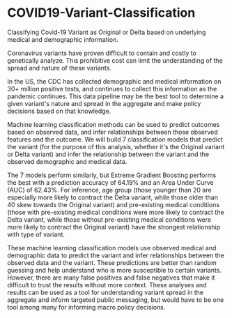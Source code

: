 # COVID19-Variant-Classification

Classifying Covid-19 Variant as Original or Delta based on underlying medical and demographic information.

Coronavirus variants have proven difficult to contain and costly to genetically analyze. This prohibitive
cost can limit the understanding of the spread and nature of these variants.

In the US, the CDC has collected demographic and medical information on 30+ million positive tests, and
continues to collect this information as the pandemic continues. This data pipeline may be the best tool
to determine a given variant's nature and spread in the aggregate and make policy decisions based on
that knowledge.

Machine learning classification methods can be used to predict outcomes based on observed data, and
infer relationships between those observed features and the outcome. We will build 7 classification
models that predict the variant (for the purpose of this analysis, whether it's the Original variant or Delta
variant) and infer the relationship between the variant and the observed demographic and medical data.

The 7 models perform similarly, but Extreme Gradient Boosting performs the best with a prediction
accuracy of 64.19% and an Area Under Curve (AUC) of 62.43%. For inference, age group (those younger
than 20 are especially more likely to contract the Delta variant, while those older than 40 skew towards
the Original variant) and pre-existing medical conditions (those with pre-existing medical conditions were
more likely to contract the Delta variant, while those without pre-existing medical conditions were more
likely to contract the Original variant) have the strongest relationship with type of variant.

These machine learning classification models use observed medical and demographic data to predict the
variant and infer relationships between the observed data and the variant. These predictions are better
than random guessing and help understand who is more susceptible to certain variants. However, there
are many false positives and false negatives that make it difficult to trust the results without more context.
These analyses and results can be used as a tool for understanding variant spread in the aggregate and
inform targeted public messaging, but would have to be one tool among many for informing macro policy
decisions.
